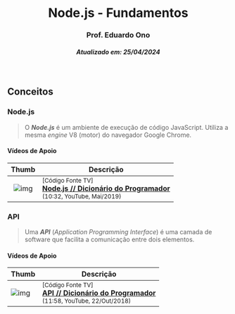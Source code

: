 
<h1 align="center">Node.js - Fundamentos</h1>

<h3 align="center">Prof. Eduardo Ono</h3>

<h5 align="center">Atualizado em: 25/04/2024</h5>

&nbsp;

## Conceitos

### Node.js

> O ___Node.js___ é um ambiente de execução de código JavaScript. Utiliza a mesma _engine_ V8 (motor) do navegador Google Chrome.

#### Vídeos de Apoio

| Thumb | Descrição |
| :-: | --- |
| ![img](https://img.youtube.com/vi/vYekSMBCCiM/default.jpg) | <sup>[Código Fonte TV]</sup><br>[__Node.js // Dicionário do Programador__](https://www.youtube.com/watch?v=vYekSMBCCiM)<br><sub>(10:32, YouTube, Mai/2019)</sub> |

### API

> Uma ___API___ (_Application Programming Interface_) é uma camada de software que facilita a comunicação entre dois elementos.

#### Vídeos de Apoio

  | Thumb | Descrição |
  | --- | --- |
  | ![img](https://img.youtube.com/vi/vGuqKIRWosk/default.jpg) | <sup>[Código Fonte TV]</sup><br>[__API // Dicionário do Programador__](https://www.youtube.com/watch?v=vGuqKIRWosk)<br><sub>(11:58, YouTube, 22/Out/2018)</sub> |

&nbsp;
